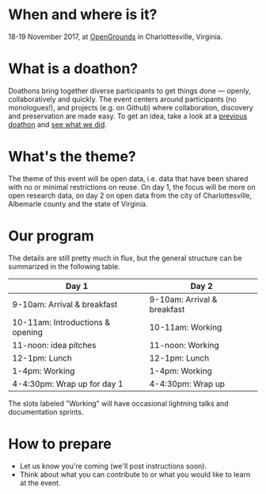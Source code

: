 # When and where is it?

18-19 November 2017, at [OpenGrounds](https://opengrounds.virginia.edu/) in Charlottesville, Virginia. 

# What is a doathon?

Doathons bring together diverse participants to get things done &mdash; openly, collaboratively and quickly. The event centers around participants (no monologues!), and projects (e.g. on Github) where collaboration, discovery and preservation are made easy. To get an idea, take a look at a [previous doathon](https://github.com/sparcopen/open-research-doathon) and [see what we did](https://github.com/sparcopen/Open-Research-doathon/issues?utf8=%E2%9C%93&q=is%3Aissue).

# What's the theme?

The theme of this event will be open data, i.e. data that have been shared with no or minimal restrictions on reuse. On day 1, the focus will be more on open research data, on day 2 on open data from the city of Charlottesville, Albemarle county and the state of Virginia.

# Our program

The details are still pretty much in flux, but the general structure can be summarized in the following table.

| Day 1                                          | Day 2                                            |
|------------------------------------------------|--------------------------------------------------|
| 9-10am: Arrival & breakfast                    | 9-10am: Arrival & breakfast                      |
| 10-11am: Introductions & opening               | 10-11am: Working                                 |
| 11-noon: idea pitches                          | 11-noon: Working                                 | 
| 12-1pm: Lunch                                  | 12-1pm: Lunch                                    |
| 1-4pm: Working                                 | 1-4pm: Working                                   |
| 4-4:30pm: Wrap up for day 1                    | 4-4:30pm: Wrap up                                |

The slots labeled "Working" will have occasional lightning talks and documentation sprints.

# How to prepare

* Let us know you're coming (we'll post instructions soon).
* Think about what you can contribute to or what you would like to learn at the event.
